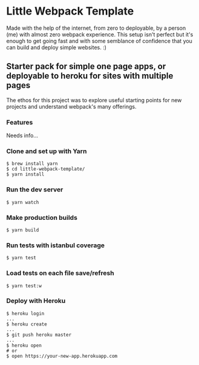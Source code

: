 # Little Webpack Template
Made with the help of the internet, from zero to deployable, by a person (me) with almost zero webpack experience. This setup isn't perfect but it's enough to get going fast and with some semblance of confidence that you can build and deploy simple websites. :)

## Starter pack for simple one page apps, or deployable to heroku for sites with multiple pages
The ethos for this project was to explore useful starting points for new projects and understand webpack's many offerings.

### Features
Needs info...

### Clone and set up with Yarn
```shell 
$ brew install yarn
$ cd little-webpack-template/
$ yarn install
```

### Run the dev server
```shell
$ yarn watch
```

### Make production builds
```shell
$ yarn build
```

### Run tests with istanbul coverage
```shell
$ yarn test
```

### Load tests on each file save/refresh
```shell
$ yarn test:w
```

### Deploy with Heroku
```shell
$ heroku login
...
$ heroku create
...
$ git push heroku master
...
$ heroku open
# or
$ open https://your-new-app.herokuapp.com
```
